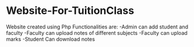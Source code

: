 # Website-For-TuitionClass
Website created using Php
Functionalities are:
  -Admin can add student and faculty
  -Faculty can upload notes of different subjects
  -Faculty can upload marks
  -Student Can download notes
